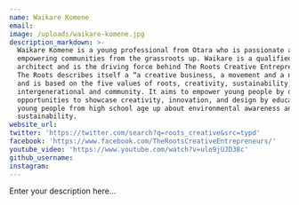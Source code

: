 ```yaml
---
name: Waikare Komene
email:
image: /uploads/waikare-komene.jpg
description_markdown: >-
  Waikare Komene is a young professional from Otara who is passionate about
  empowering communities from the grassroots up. Waikare is a qualified
  architect and is the driving force behind The Roots Creative Entrepreneurs.
  The Roots describes itself a “a creative business, a movement and a network,”
  and is based on the five values of roots, creativity, sustainability,
  intergenerational and community. It aims to empower young people by developing
  opportunities to showcase creativity, innovation, and design by educating
  young people from high school age up about environmental awareness and
  sustainability.
website_url:
twitter: 'https://twitter.com/search?q=roots_creative&src=typd'
facebook: 'https://www.facebook.com/TheRootsCreativeEntrepreneurs/'
youtube_video: 'https://www.youtube.com/watch?v=ulo9jUJD38c'
github_username:
instagram:
---
```


Enter your description here...
